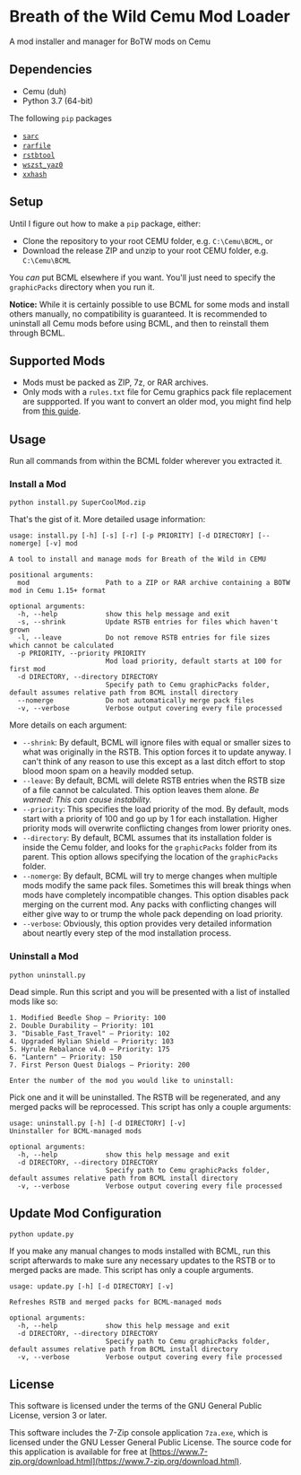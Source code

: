 # Breath of the Wild Cemu Mod Loader
A mod installer and manager for BoTW mods on Cemu

## Dependencies

* Cemu (duh)
* Python 3.7 (64-bit)

The following `pip` packages
* [`sarc`](https://pypi.org/project/sarc/)
* [`rarfile`](https://pypi.org/project/rarfile/)
* [`rstbtool`](https://pypi.org/project/rstb/)
* [`wszst_yaz0`](https://pypi.org/project/wszst-yaz0/)
* [`xxhash`](https://pypi.org/project/xxhash/)

## Setup

Until I figure out how to make a `pip` package, either:

* Clone the repository to your root CEMU folder, e.g. `C:\Cemu\BCML`, or
* Download the release ZIP and unzip to your root CEMU folder, e.g. `C:\Cemu\BCML`

You *can* put BCML elsewhere if you want. You'll just need to specify the `graphicPacks` directory when you run it.

**Notice:** While it is certainly possible to use BCML for some mods and install others manually, no compatibility is guaranteed. It is recommended to uninstall all Cemu mods before using BCML, and then to reinstall them through BCML.

## Supported Mods

- Mods must be packed as ZIP, 7z, or  RAR archives.
- Only mods with a `rules.txt` file for Cemu graphics pack file replacement are suppported. If you want to convert an older mod, you might find help from [this guide](https://gamebanana.com/tuts/12493).

## Usage

Run all commands from within the BCML folder wherever you extracted it.

### Install a Mod

```
python install.py SuperCoolMod.zip
```

That's the gist of it. More detailed usage information:

```
usage: install.py [-h] [-s] [-r] [-p PRIORITY] [-d DIRECTORY] [--nomerge] [-v] mod

A tool to install and manage mods for Breath of the Wild in CEMU

positional arguments:
  mod                   Path to a ZIP or RAR archive containing a BOTW mod in Cemu 1.15+ format

optional arguments:
  -h, --help            show this help message and exit
  -s, --shrink          Update RSTB entries for files which haven't grown
  -l, --leave           Do not remove RSTB entries for file sizes which cannot be calculated
  -p PRIORITY, --priority PRIORITY
                        Mod load priority, default starts at 100 for first mod
  -d DIRECTORY, --directory DIRECTORY
                        Specify path to Cemu graphicPacks folder, default assumes relative path from BCML install directory
  --nomerge             Do not automatically merge pack files
  -v, --verbose         Verbose output covering every file processed
  ```

  More details on each argument:

  * `--shrink`: By default, BCML will ignore files with equal or smaller sizes to what was originally in the RSTB. This option forces it to update anyway. I can't think of any reason to use this except as a last ditch effort to stop blood moon spam on a heavily modded setup.
  * `--leave`: By default, BCML will delete RSTB entries when the RSTB size of a file cannot be calculated. This option leaves them alone. *Be warned: This can cause instability.*
  * `--priority`: This specifies the load priority of the mod. By default, mods start with a priority of 100 and go up by 1 for each installation. Higher priority mods will overwrite conflicting changes from lower priority ones.
  * `--directory`: By default, BCML assumes that its installation folder is inside the Cemu folder, and looks for the `graphicPacks` folder from its parent. This option allows specifying the location of the `graphicPacks` folder.
  * `--nomerge`: By default, BCML will try to merge changes when multiple mods modify the same pack files. Sometimes this will break things when mods have completely incompatible changes. This option disables pack merging on the current mod. Any packs with conflicting changes will either give way to or trump the whole pack depending on load priority.
  * `--verbose`: Obviously, this option provides very detailed information about neartly every step of the mod installation process.

### Uninstall a Mod

```
python uninstall.py
```

Dead simple. Run this script and you will be presented with a list of installed mods like so:

```
1. Modified Beedle Shop — Priority: 100
2. Double Durability — Priority: 101
3. "Disable_Fast_Travel" — Priority: 102
4. Upgraded Hylian Shield — Priority: 103
5. Hyrule Rebalance v4.0 — Priority: 175
6. "Lantern" — Priority: 150
7. First Person Quest Dialogs — Priority: 200

Enter the number of the mod you would like to uninstall:
```

Pick one and it will be uninstalled. The RSTB will be regenerated, and any merged packs will be reprocessed. This script has only a couple arguments:

```
usage: uninstall.py [-h] [-d DIRECTORY] [-v]
Uninstaller for BCML-managed mods

optional arguments:
  -h, --help            show this help message and exit
  -d DIRECTORY, --directory DIRECTORY
                        Specify path to Cemu graphicPacks folder, default assumes relative path from BCML install directory
  -v, --verbose         Verbose output covering every file processed
```

## Update Mod Configuration

```
python update.py
```

If you make any manual changes to mods installed with BCML, run this script afterwards to make sure any necessary updates to the RSTB or to merged packs are made. This script has only a couple arguments.

```
usage: update.py [-h] [-d DIRECTORY] [-v]

Refreshes RSTB and merged packs for BCML-managed mods

optional arguments:
  -h, --help            show this help message and exit
  -d DIRECTORY, --directory DIRECTORY
                        Specify path to Cemu graphicPacks folder, default assumes relative path from BCML install directory
  -v, --verbose         Verbose output covering every file processed
```

## License
This software is licensed under the terms of the GNU General Public License, version 3 or later.

This software includes the 7-Zip console application `7za.exe`, which is licensed under the GNU Lesser General Public License. The source code for this application is available for free at [https://www.7-zip.org/download.html](https://www.7-zip.org/download.html).